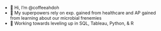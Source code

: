 - 👋 Hi, I’m @coffeeahdoh
- 👀 My superpowers rely on exp. gained from healthcare and AP gained from learning about our microbial frenemies
- 🌱 Working towards leveling up in SQL, Tableau, Python, & R

<!---
coffeeahdoh/coffeeahdoh is a ✨ special ✨ repository because its `README.md` (this file) appears on your GitHub profile.
You can click the Preview link to take a look at your changes.
--->
